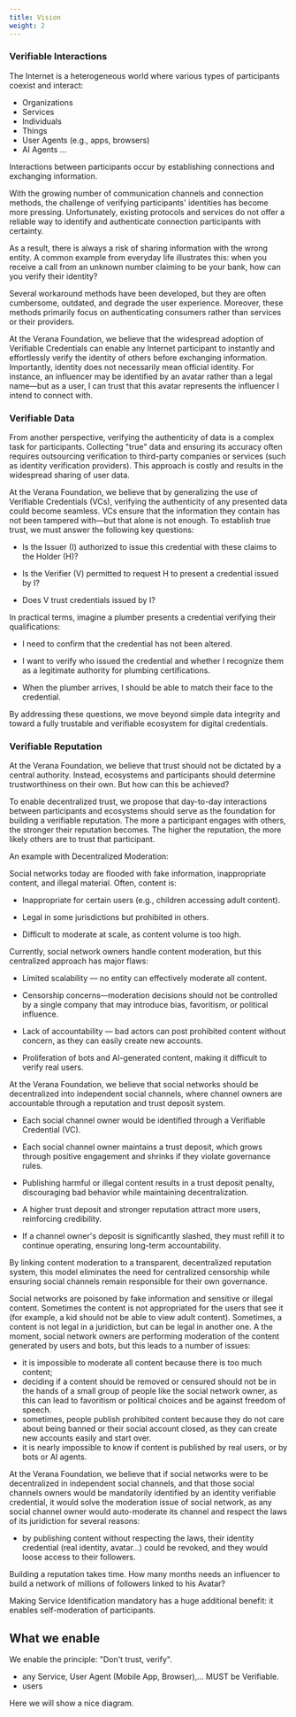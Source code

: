 ```yaml
---
title: Vision
weight: 2
---
```

### Verifiable Interactions

The Internet is a heterogeneous world where various types of participants coexist and interact:

- Organizations
- Services
- Individuals
- Things
- User Agents (e.g., apps, browsers)
- AI Agents
...

Interactions between participants occur by establishing connections and exchanging information.

With the growing number of communication channels and connection methods, the challenge of verifying participants' identities has become more pressing. Unfortunately, existing protocols and services do not offer a reliable way to identify and authenticate connection participants with certainty.

As a result, there is always a risk of sharing information with the wrong entity. A common example from everyday life illustrates this: when you receive a call from an unknown number claiming to be your bank, how can you verify their identity?

Several workaround methods have been developed, but they are often cumbersome, outdated, and degrade the user experience. Moreover, these methods primarily focus on authenticating consumers rather than services or their providers.

At the Verana Foundation, we believe that the widespread adoption of Verifiable Credentials can enable any Internet participant to instantly and effortlessly verify the identity of others before exchanging information. Importantly, identity does not necessarily mean official identity. For instance, an influencer may be identified by an avatar rather than a legal name—but as a user, I can trust that this avatar represents the influencer I intend to connect with.

### Verifiable Data

From another perspective, verifying the authenticity of data is a complex task for participants. Collecting "true" data and ensuring its accuracy often requires outsourcing verification to third-party companies or services (such as identity verification providers). This approach is costly and results in the widespread sharing of user data.

At the Verana Foundation, we believe that by generalizing the use of Verifiable Credentials (VCs), verifying the authenticity of any presented data could become seamless. VCs ensure that the information they contain has not been tampered with—but that alone is not enough. To establish true trust, we must answer the following key questions:

- Is the Issuer (I) authorized to issue this credential with these claims to the Holder (H)?

- Is the Verifier (V) permitted to request H to present a credential issued by I?

- Does V trust credentials issued by I?

In practical terms, imagine a plumber presents a credential verifying their qualifications:

- I need to confirm that the credential has not been altered.

- I want to verify who issued the credential and whether I recognize them as a legitimate authority for plumbing certifications.

- When the plumber arrives, I should be able to match their face to the credential.

By addressing these questions, we move beyond simple data integrity and toward a fully trustable and verifiable ecosystem for digital credentials.

### Verifiable Reputation

At the Verana Foundation, we believe that trust should not be dictated by a central authority. Instead, ecosystems and participants should determine trustworthiness on their own. But how can this be achieved?

To enable decentralized trust, we propose that day-to-day interactions between participants and ecosystems should serve as the foundation for building a verifiable reputation. The more a participant engages with others, the stronger their reputation becomes. The higher the reputation, the more likely others are to trust that participant.

An example with Decentralized Moderation:

Social networks today are flooded with fake information, inappropriate content, and illegal material. Often, content is:

- Inappropriate for certain users (e.g., children accessing adult content).

- Legal in some jurisdictions but prohibited in others.

- Difficult to moderate at scale, as content volume is too high.

Currently, social network owners handle content moderation, but this centralized approach has major flaws:

- Limited scalability — no entity can effectively moderate all content.

- Censorship concerns—moderation decisions should not be controlled by a single company that may introduce bias, favoritism, or political influence.

- Lack of accountability — bad actors can post prohibited content without concern, as they can easily create new accounts.

- Proliferation of bots and AI-generated content, making it difficult to verify real users.

At the Verana Foundation, we believe that social networks should be decentralized into independent social channels, where channel owners are accountable through a reputation and trust deposit system.

- Each social channel owner would be identified through a Verifiable Credential (VC).

- Each social channel owner maintains a trust deposit, which grows through positive engagement and shrinks if they violate governance rules.

- Publishing harmful or illegal content results in a trust deposit penalty, discouraging bad behavior while maintaining decentralization.

- A higher trust deposit and stronger reputation attract more users, reinforcing credibility.

- If a channel owner's deposit is significantly slashed, they must refill it to continue operating, ensuring long-term accountability.

By linking content moderation to a transparent, decentralized reputation system, this model eliminates the need for centralized censorship while ensuring social channels remain responsible for their own governance.








Social networks are poisoned by fake information and sensitive or illegal content. Sometimes the content is not appropriated for the users that see it (for example, a kid should not be able to view adult content). Sometimes, a content is not legal in a juridiction, but can be legal in another one. A the moment, social network owners are performing moderation of the content generated by users and bots, but this leads to a number of issues:

- it is impossible to moderate all content because there is too much content;
- deciding if a content should be removed or censured should not be in the hands of a small group of people like the social network owner, as this can lead to favoritism or political choices and be against freedom of speech.
- sometimes, people publish prohibited content because they do not care about being banned or their social account closed, as they can create new accounts easily and start over.
- it is nearly impossible to know if content is published by real users, or by bots or AI agents.

At the Verana Foundation, we believe that if social networks were to be decentralized in independent social channels, and that those social channels owners would be mandatorily identified by an identity verifiable credential, it would solve the moderation issue of social network, as any social channel owner would auto-moderate its channel and respect the laws of its juridiction for several reasons:

- by publishing content without respecting the laws, their identity credential (real identity, avatar...) could be revoked, and they would loose access to their followers.

Building a reputation takes time. How many months needs an influencer to build a network of millions of followers linked to his Avatar?

Making Service Identification mandatory has a huge additional benefit: it enables self-moderation of participants.



## What we enable

We enable the principle: "Don't trust, verify".





- any Service, User Agent (Mobile App, Browser),... MUST be Verifiable.
- users 

Here we will show a nice diagram.
